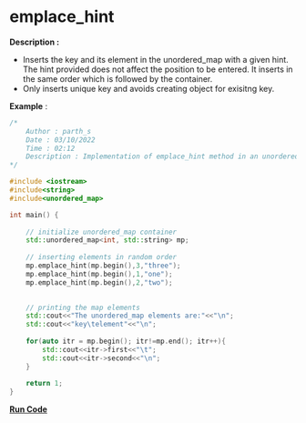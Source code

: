 # emplace_hint

**Description :** 
  * Inserts the key and its element in the unordered_map with a given hint. The hint provided does not affect the position to be entered. It inserts in the same order         which is followed by the container. 
  * Only inserts unique key and avoids creating object for exisitng key.

**Example** :

```cpp
/*
    Author : parth_s
    Date : 03/10/2022
    Time : 02:12
    Description : Implementation of emplace_hint method in an unordered_map in C++
*/

#include <iostream>
#include<string>
#include<unordered_map>

int main() {
  
    // initialize unordered_map container
    std::unordered_map<int, std::string> mp;
  
    // inserting elements in random order
    mp.emplace_hint(mp.begin(),3,"three");
    mp.emplace_hint(mp.begin(),1,"one");
    mp.emplace_hint(mp.begin(),2,"two");

        
    // printing the map elements 
    std::cout<<"The unordered_map elements are:"<<"\n";
    std::cout<<"key\telement"<<"\n";
    
    for(auto itr = mp.begin(); itr!=mp.end(); itr++){
        std::cout<<itr->first<<"\t";
        std::cout<<itr->second<<"\n";    
    }
    
    return 1;
}
```
**[Run Code](https://rextester.com/WGP12917)**
